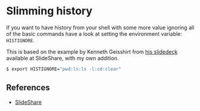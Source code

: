 # Slimming history

If you want to have history from your shell with some more value ignoring all of the basic commands have a look at setting the environment variable: `HISTIGNORE`.

This is based on the example by Kenneth Geisshirt from [his slidedeck](http://www.slideshare.net/geisshirt/unleash-your-inner-console-cowboy-47244006) available at SlideShare, with my own addition.

```bash
$ export HISTIGNORE="pwd:ls:ls -l:cd:clear"
```

## References

- [SlideShare](http://www.slideshare.net/geisshirt/unleash-your-inner-console-cowboy-47244006)

